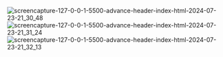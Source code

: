 ![screencapture-127-0-0-1-5500-advance-header-index-html-2024-07-23-21_30_48](https://github.com/user-attachments/assets/1730b3bb-2e72-41ff-95f3-56263e1122ba)
![screencapture-127-0-0-1-5500-advance-header-index-html-2024-07-23-21_31_24](https://github.com/user-attachments/assets/a469c851-9fb5-4f62-ae0c-4c584a721985)
![screencapture-127-0-0-1-5500-advance-header-index-html-2024-07-23-21_32_13](https://github.com/user-attachments/assets/2c488d82-5f32-4f49-8d65-d76cfca03eba)
